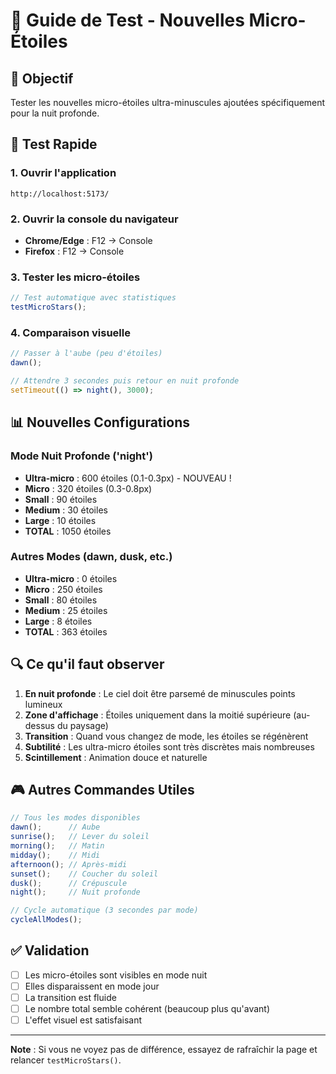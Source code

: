 # 🌟 Guide de Test - Nouvelles Micro-Étoiles

## 🎯 Objectif
Tester les nouvelles micro-étoiles ultra-minuscules ajoutées spécifiquement pour la nuit profonde.

## 🚀 Test Rapide

### 1. Ouvrir l'application
```
http://localhost:5173/
```

### 2. Ouvrir la console du navigateur
- **Chrome/Edge** : F12 → Console
- **Firefox** : F12 → Console

### 3. Tester les micro-étoiles
```javascript
// Test automatique avec statistiques
testMicroStars();
```

### 4. Comparaison visuelle
```javascript
// Passer à l'aube (peu d'étoiles)
dawn();

// Attendre 3 secondes puis retour en nuit profonde
setTimeout(() => night(), 3000);
```

## 📊 Nouvelles Configurations

### Mode Nuit Profonde ('night')
- **Ultra-micro** : 600 étoiles (0.1-0.3px) - NOUVEAU !
- **Micro** : 320 étoiles (0.3-0.8px)
- **Small** : 90 étoiles
- **Medium** : 30 étoiles  
- **Large** : 10 étoiles
- **TOTAL** : 1050 étoiles

### Autres Modes (dawn, dusk, etc.)
- **Ultra-micro** : 0 étoiles
- **Micro** : 250 étoiles
- **Small** : 80 étoiles
- **Medium** : 25 étoiles
- **Large** : 8 étoiles
- **TOTAL** : 363 étoiles

## 🔍 Ce qu'il faut observer

1. **En nuit profonde** : Le ciel doit être parsemé de minuscules points lumineux
2. **Zone d'affichage** : Étoiles uniquement dans la moitié supérieure (au-dessus du paysage)
3. **Transition** : Quand vous changez de mode, les étoiles se régénèrent
4. **Subtilité** : Les ultra-micro étoiles sont très discrètes mais nombreuses
5. **Scintillement** : Animation douce et naturelle

## 🎮 Autres Commandes Utiles

```javascript
// Tous les modes disponibles
dawn();      // Aube
sunrise();   // Lever du soleil  
morning();   // Matin
midday();    // Midi
afternoon(); // Après-midi
sunset();    // Coucher du soleil
dusk();      // Crépuscule
night();     // Nuit profonde

// Cycle automatique (3 secondes par mode)
cycleAllModes();
```

## ✅ Validation

- [ ] Les micro-étoiles sont visibles en mode nuit
- [ ] Elles disparaissent en mode jour
- [ ] La transition est fluide
- [ ] Le nombre total semble cohérent (beaucoup plus qu'avant)
- [ ] L'effet visuel est satisfaisant

---

**Note** : Si vous ne voyez pas de différence, essayez de rafraîchir la page et relancer `testMicroStars()`.
